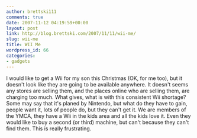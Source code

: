 ```yaml
---
author: brettski111
comments: true
date: 2007-11-12 04:19:59+00:00
layout: post
link: http://blog.brettski.com/2007/11/11/wii-me/
slug: wii-me
title: WII Me
wordpress_id: 66
categories:
- gadgets
---
```


I would like to get a Wii for my son this Christmas (OK, for me too), but it doesn't look like they are going to be available anywhere.  It doesn't seems any stores are selling them, and the places online who are selling them, are charging too much.  What gives, what is with this consistent Wii shortage?  Some may say that it's planed by Nintendo, but what do they have to gain, people want it, lots of people do, but they can't get it.  We are members of the YMCA, they have a Wii in the kids area and all the kids love it.  Even they would like to buy a second (or third) machine, but can't because they can't find them.  This is really frustrating.
